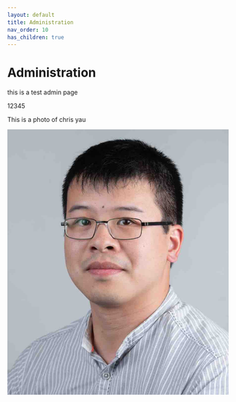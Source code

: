 ```yaml
---
layout: default
title: Administration
nav_order: 10
has_children: true
---
```


# Administration

this is a test admin page

12345

This is a photo of chris yau

![chris yau](images/avatar.jpg)
